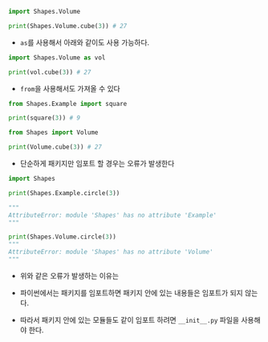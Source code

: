 ```python
import Shapes.Volume

print(Shapes.Volume.cube(3)) # 27
```

+ `as`를 사용해서 아래와 같이도 사용 가능하다.

```python
import Shapes.Volume as vol

print(vol.cube(3)) # 27
```
+ `from`을 사용해서도 가져올 수 있다

```python
from Shapes.Example import square

print(square(3)) # 9
```

```python
from Shapes import Volume

print(Volume.cube(3)) # 27
```
+ 단순하게 패키지만 임포트 할 경우는 오류가 발생한다

```python
import Shapes

print(Shapes.Example.circle(3))

"""
AttributeError: module 'Shapes' has no attribute 'Example'
"""

print(Shapes.Volume.circle(3))
"""
AttributeError: module 'Shapes' has no attribute 'Volume'
"""
```

+ 위와 같은 오류가 발생하는 이유는

+ 파이썬에서는 패키지를 임포트하면 패키지 안에 있는 내용들은 임포트가 되지 않는다.

+ 따라서 패키지 안에 있는 모듈들도 같이 임포트 하려면 `__init__.py` 파일을 사용해야 한다.